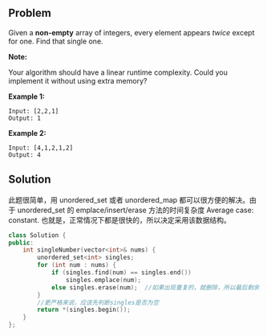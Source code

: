 ## Problem

Given a **non-empty** array of integers, every element appears *twice* except for one. Find that single one.

**Note:**

Your algorithm should have a linear runtime complexity. Could you implement it without using extra memory?

**Example 1:**

```
Input: [2,2,1]
Output: 1
```

**Example 2:**

```
Input: [4,1,2,1,2]
Output: 4
```



## Solution

此题很简单，用 unordered_set 或者 unordered_map 都可以很方便的解决。由于 unordered_set 的 emplace/insert/erase 方法的时间复杂度 Average case: constant. 也就是，正常情况下都是很快的，所以决定采用该数据结构。

```c++
class Solution {
public:
    int singleNumber(vector<int>& nums) {
        unordered_set<int> singles;
        for (int num : nums) {
            if (singles.find(num) == singles.end())
                singles.emplace(num);
            else singles.erase(num);  //如果出现重复的，就删除，所以最后剩余 the single one
        }
        //更严格来说，应该先判断singles是否为空
        return *(singles.begin());
    }
};
```



